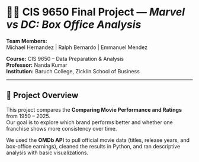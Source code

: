 # 🦸‍♂️ CIS 9650 Final Project — *Marvel vs DC: Box Office Analysis*

**Team Members:**  
Michael Hernandez | Ralph Bernardo | Emmanuel Mendez  

**Course:** CIS 9650 – Data Preparation & Analysis  
**Professor:** Nanda Kumar  
**Institution:** Baruch College, Zicklin School of Business  

---

## 🎯 Project Overview
This project compares the **Comparing Movie Performance and Ratings** from 1950 – 2025.  
Our goal is to explore which brand performs better and whether one franchise shows more consistency over time.

We used the **OMDb API** to pull official movie data (titles, release years, and box-office earnings), cleaned the results in Python, and ran descriptive analysis with basic visualizations.

